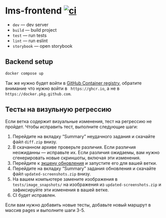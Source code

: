# lms-frontend [![ci](https://github.com/tough-dev-school/lms-frontend-v2/actions/workflows/ci.yml/badge.svg)](https://github.com/tough-dev-school/lms-frontend-v2/actions/workflows/ci.yml)

- `dev` — dev server
- `build` — build project
- `test` — run tests
- `lint` — run eslint
- `storybook` — open storybook

## Backend setup

```bash
docker compose up
```

Так же нужно будет войти в [GitHub Container registry](https://docs.github.com/en/packages/guides/configuring-docker-for-use-with-github-packages#authenticating-with-a-personal-access-token), обратите внимание что нужно войти в ` https://ghcr.io`, а не в `https://docker.pkg.github.com`.

## Тесты на визульную регрессию

Если ветка содержит визуальные изменения, тест на регрессию не пройдет. Чтобы исправить тест, выполните следующие шаги:

1. Перейдите на вкладку “Summary” неудачного задания и скачайте файл `diff.zip` внизу.
2. В скачанном архиве проверьте различия. Если различия неожиданны — исправьте их. Если различия ожидаемы, вам нужно сгенерировать новые скриншоты, включая эти изменения.
3. Перейдите к [экшену обновления](https://github.com/tough-dev-school/lms-frontend-v2/actions/workflows/update-regression.yml) и запустите его для вашей ветки.
4. Перейдите на вкладку “Summary” задания обновления и скачайте файл `updated-screenshots.zip` внизу.
5. На вашем компьютере замените изображения в `tests/image_snapshots/` на изображения из `updated-screenshots.zip` и зафиксируйте эти изменения в вашей ветке.
6. CI будет исправлен.

Если вам нужно добавить новые тесты, добавьте новый маршрут в массив pages и выполните шаги 3-5.
